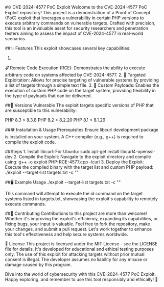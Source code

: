 #🌐 CVE-2024-4577 PoC Exploit
Welcome to the CVE-2024-4577 PoC Exploit repository! This project is a demonstration of a Proof of Concept (PoC) exploit that leverages a vulnerability in certain PHP versions to execute arbitrary commands on vulnerable targets. Crafted with precision, this tool is an invaluable asset for security researchers and penetration testers aiming to assess the impact of CVE-2024-4577 in real-world scenarios.

##✨ Features
This exploit showcases several key capabilities:

1.
🔓 Remote Code Execution (RCE):
Demonstrates the ability to execute arbitrary code on systems affected by CVE-2024-4577.
2.
🎯 Targeted Exploitation:
Allows for precise targeting of vulnerable systems by providing a list of targets through a simple text file.
3.
📜 Custom Payloads:
Enables the execution of custom PHP code on the target system, providing flexibility in the type of payloads that can be delivered.


##🎯 Versions Vulnerable
The exploit targets specific versions of PHP that are susceptible to this vulnerability:

PHP 8.3 < 8.3.8
PHP 8.2 < 8.2.20
PHP 8.1 < 8.1.29


##🛠 Installation & Usage
Prerequisites
Ensure libcurl development package is installed on your system.
A C++ compiler (e.g., g++) is required to compile the exploit code.


##Steps
1.
Install libcurl:
For Ubuntu: sudo apt-get install libcurl4-openssl-dev
2.
Compile the Exploit:
Navigate to the exploit directory and compile using:
g++ -o exploit PHP-RCE-4577.cpp -lcurl
3.
Deploy the Exploit:
Execute the compiled binary with the target list and custom PHP payload:
./exploit --target-list targets.txt -c "<?php system('calc')?>"


##🖥️ Example Usage
./exploit --target-list targets.txt -c "<?php system('id')?>"

This command will attempt to execute the id command on the target systems listed in targets.txt, showcasing the exploit's capability to remotely execute commands.

##🤝 Contributing
Contributions to this project are more than welcome! Whether it's improving the exploit's efficiency, expanding its capabilities, or fixing bugs, your input is valuable. Feel free to fork the repository, make your changes, and submit a pull request. Let's work together to enhance this tool's effectiveness and help secure systems worldwide.

📜 License
This project is licensed under the MIT License - see the LICENSE file for details. It's developed for educational and ethical testing purposes only. The use of this exploit for attacking targets without prior mutual consent is illegal. The developer assumes no liability for any misuse or damage caused by this program.

Dive into the world of cybersecurity with this CVE-2024-4577 PoC Exploit. Happy exploring, and remember to use this tool responsibly and ethically! 🚀
